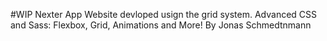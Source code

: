 #WIP  Nexter App
Website devloped usign the grid system.
Advanced CSS and Sass: Flexbox, Grid, Animations and More! By Jonas Schmedtnmann


